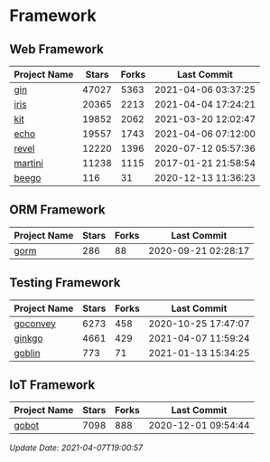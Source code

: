 # Framework

## Web Framework
| Project Name | Stars | Forks | Last Commit |
| ------------ | ----- | ----- | ----------- |
| [gin](https://github.com/gin-gonic/gin) | 47027 | 5363 | 2021-04-06 03:37:25 |
| [iris](https://github.com/kataras/iris) | 20365 | 2213 | 2021-04-04 17:24:21 |
| [kit](https://github.com/go-kit/kit) | 19852 | 2062 | 2021-03-20 12:02:47 |
| [echo](https://github.com/labstack/echo) | 19557 | 1743 | 2021-04-06 07:12:00 |
| [revel](https://github.com/revel/revel) | 12220 | 1396 | 2020-07-12 05:57:36 |
| [martini](https://github.com/go-martini/martini) | 11238 | 1115 | 2017-01-21 21:58:54 |
| [beego](https://github.com/astaxie/beego) | 116 | 31 | 2020-12-13 11:36:23 |

## ORM Framework
| Project Name | Stars | Forks | Last Commit |
| ------------ | ----- | ----- | ----------- |
| [gorm](https://github.com/jinzhu/gorm) | 286 | 88 | 2020-09-21 02:28:17 |

## Testing Framework
| Project Name | Stars | Forks | Last Commit |
| ------------ | ----- | ----- | ----------- |
| [goconvey](https://github.com/smartystreets/goconvey) | 6273 | 458 | 2020-10-25 17:47:07 |
| [ginkgo](https://github.com/onsi/ginkgo) | 4661 | 429 | 2021-04-07 11:59:24 |
| [goblin](https://github.com/franela/goblin) | 773 | 71 | 2021-01-13 15:34:25 |

## IoT Framework
| Project Name | Stars | Forks | Last Commit |
| ------------ | ----- | ----- | ----------- |
| [gobot](https://github.com/hybridgroup/gobot) | 7098 | 888 | 2020-12-01 09:54:44 |

*Update Date: 2021-04-07T19:00:57*